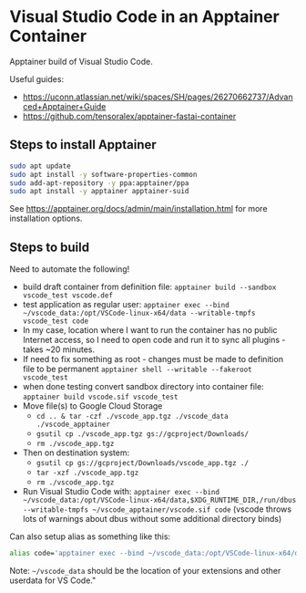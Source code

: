 # Visual Studio Code in an Apptainer Container

Apptainer build of Visual Studio Code.

Useful guides:

* https://uconn.atlassian.net/wiki/spaces/SH/pages/26270662737/Advanced+Apptainer+Guide
* https://github.com/tensoralex/apptainer-fastai-container

## Steps to install Apptainer

```bash
sudo apt update
sudo apt install -y software-properties-common
sudo add-apt-repository -y ppa:apptainer/ppa
sudo apt install -y apptainer apptainer-suid
```

See https://apptainer.org/docs/admin/main/installation.html for more installation options.

## Steps to build

Need to automate the following!

* build draft container from definition file: `apptainer build --sandbox vscode_test vscode.def`
* test application as regular user:
`apptainer exec --bind ~/vscode_data:/opt/VSCode-linux-x64/data --writable-tmpfs vscode_test code`
* In my case, location where I want to run the container has no public Internet access, so I need to open code and run it to sync all plugins - takes ~20 minutes.
* If need to fix something as root - changes must be made to definition file to be permanent
`apptainer shell --writable --fakeroot vscode_test`
* when done testing convert sandbox directory into container file: `apptainer build vscode.sif vscode_test`
* Move file(s) to Google Cloud Storage
  * `cd .. & tar -czf ./vscode_app.tgz ./vscode_data ./vscode_apptainer`
  * `gsutil cp ./vscode_app.tgz gs://gcproject/Downloads/`
  * `rm ./vscode_app.tgz`
* Then on destination system:
  * `gsutil cp gs://gcproject/Downloads/vscode_app.tgz ./`
  * `tar -xzf ./vscode_app.tgz`
  * `rm ./vscode_app.tgz`
* Run Visual Studio Code with: `apptainer exec --bind ~/vscode_data:/opt/VSCode-linux-x64/data,$XDG_RUNTIME_DIR,/run/dbus --writable-tmpfs ~/vscode_apptainer/vscode.sif code` (vscode throws lots of warnings about dbus without some additional directory binds)

Can also setup alias as something like this:

```bash
alias code='apptainer exec --bind ~/vscode_data:/opt/VSCode-linux-x64/data --writable-tmpfs ~/vscode_apptainer/vscode.sif code'
```

Note: `~/vscode_data` should be the location of your extensions and other userdata for VS Code."
